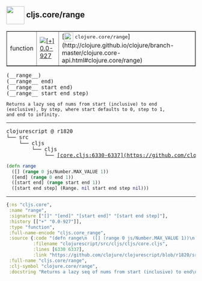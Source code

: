 ## <img width="48px" valign="middle" src="http://i.imgur.com/Hi20huC.png"> cljs.core/range

 <table border="1">
<tr>
<td>function</td>
<td><a href="https://github.com/cljsinfo/api-refs/tree/0.0-927"><img valign="middle" alt="[+] 0.0-927" src="https://img.shields.io/badge/+-0.0--927-lightgrey.svg"></a> </td>
<td>
[<img height="24px" valign="middle" src="http://i.imgur.com/1GjPKvB.png"> <samp>clojure.core/range</samp>](http://clojure.github.io/clojure/branch-master/clojure.core-api.html#clojure.core/range)
</td>
</tr>
</table>

 <samp>
(__range__)<br>
(__range__ end)<br>
(__range__ start end)<br>
(__range__ start end step)<br>
</samp>

```
Returns a lazy seq of nums from start (inclusive) to end
(exclusive), by step, where start defaults to 0, step to 1,
and end to infinity.
```

---

 <pre>
clojurescript @ r1820
└── src
    └── cljs
        └── cljs
            └── <ins>[core.cljs:6330-6337](https://github.com/clojure/clojurescript/blob/r1820/src/cljs/cljs/core.cljs#L6330-L6337)</ins>
</pre>

```clj
(defn range
  ([] (range 0 js/Number.MAX_VALUE 1))
  ([end] (range 0 end 1))
  ([start end] (range start end 1))
  ([start end step] (Range. nil start end step nil)))
```


---

```clj
{:ns "cljs.core",
 :name "range",
 :signature ["[]" "[end]" "[start end]" "[start end step]"],
 :history [["+" "0.0-927"]],
 :type "function",
 :full-name-encode "cljs.core_range",
 :source {:code "(defn range\n  ([] (range 0 js/Number.MAX_VALUE 1))\n  ([end] (range 0 end 1))\n  ([start end] (range start end 1))\n  ([start end step] (Range. nil start end step nil)))",
          :filename "clojurescript/src/cljs/cljs/core.cljs",
          :lines [6330 6337],
          :link "https://github.com/clojure/clojurescript/blob/r1820/src/cljs/cljs/core.cljs#L6330-L6337"},
 :full-name "cljs.core/range",
 :clj-symbol "clojure.core/range",
 :docstring "Returns a lazy seq of nums from start (inclusive) to end\n(exclusive), by step, where start defaults to 0, step to 1,\nand end to infinity."}

```
